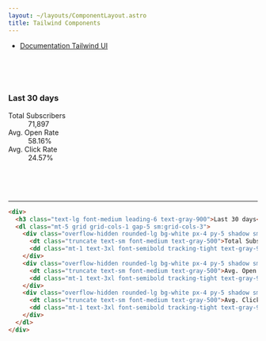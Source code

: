 ```yaml
---
layout: ~/layouts/ComponentLayout.astro
title: Tailwind Components
---
```


- [Documentation Tailwind UI](https://tailwindui.com/components/application-ui/data-display/stats)

<br /><br /><br />
<div>
  <h3 class="text-lg font-medium leading-6 text-gray-900">Last 30 days</h3>
  <dl class="mt-5 grid grid-cols-1 gap-5 sm:grid-cols-3">
    <div class="overflow-hidden rounded-lg bg-white px-4 py-5 shadow sm:p-6">
      <dt class="truncate text-sm font-medium text-gray-500">Total Subscribers</dt>
      <dd class="mt-1 text-3xl font-semibold tracking-tight text-gray-900">71,897</dd>
    </div>
    <div class="overflow-hidden rounded-lg bg-white px-4 py-5 shadow sm:p-6">
      <dt class="truncate text-sm font-medium text-gray-500">Avg. Open Rate</dt>
      <dd class="mt-1 text-3xl font-semibold tracking-tight text-gray-900">58.16%</dd>
    </div>
    <div class="overflow-hidden rounded-lg bg-white px-4 py-5 shadow sm:p-6">
      <dt class="truncate text-sm font-medium text-gray-500">Avg. Click Rate</dt>
      <dd class="mt-1 text-3xl font-semibold tracking-tight text-gray-900">24.57%</dd>
    </div>
  </dl>
</div>

<br /><br /><br />
<hr/>

```html
<div>
  <h3 class="text-lg font-medium leading-6 text-gray-900">Last 30 days</h3>
  <dl class="mt-5 grid grid-cols-1 gap-5 sm:grid-cols-3">
    <div class="overflow-hidden rounded-lg bg-white px-4 py-5 shadow sm:p-6">
      <dt class="truncate text-sm font-medium text-gray-500">Total Subscribers</dt>
      <dd class="mt-1 text-3xl font-semibold tracking-tight text-gray-900">71,897</dd>
    </div>
    <div class="overflow-hidden rounded-lg bg-white px-4 py-5 shadow sm:p-6">
      <dt class="truncate text-sm font-medium text-gray-500">Avg. Open Rate</dt>
      <dd class="mt-1 text-3xl font-semibold tracking-tight text-gray-900">58.16%</dd>
    </div>
    <div class="overflow-hidden rounded-lg bg-white px-4 py-5 shadow sm:p-6">
      <dt class="truncate text-sm font-medium text-gray-500">Avg. Click Rate</dt>
      <dd class="mt-1 text-3xl font-semibold tracking-tight text-gray-900">24.57%</dd>
    </div>
  </dl>
</div>

```